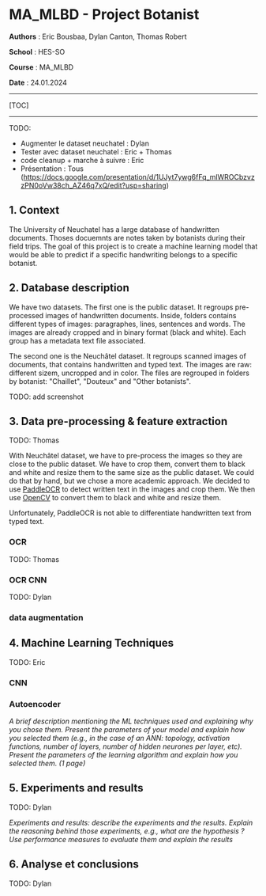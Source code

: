 # MA_MLBD - Project Botanist

**Authors** : Eric Bousbaa, Dylan Canton, Thomas Robert

**School** : HES-SO

**Course** : MA_MLBD

**Date** : 24.01.2024

---

[TOC]

---

TODO:

- Augmenter le dataset neuchatel : Dylan
- Tester avec dataset neuchatel : Eric + Thomas
- code cleanup + marche à suivre : Eric
- Présentation : Tous (<https://docs.google.com/presentation/d/1UJyt7ywg6fFq_mlWROCbzvzzPN0oVw38ch_AZ46q7xQ/edit?usp=sharing>)

## 1. Context

The University of Neuchatel has a large database of handwritten documents. Thoses docuemnts are notes taken by botanists during their field trips. The goal of this project is to create a machine learning model that would be able to predict if a specific handwriting belongs to a specific botanist.

## 2. Database description

We have two datasets. The first one is the public dataset. It regroups pre-processed images of handwritten documents. Inside, folders contains different types of images: paragraphes, lines, sentences and words. The images are already cropped and in binary format (black and white). Each group has a metadata text file associated.

The second one is the Neuchâtel dataset. It regroups scanned images of documents, that contains handwritten and typed text. The images are raw: different sizem, uncropped and in color. The files are regrouped in folders by botanist: "Chaillet", "Douteux" and "Other botanists".

TODO: add screenshot

## 3. Data pre-processing & feature extraction

TODO: Thomas

With Neuchâtel dataset, we have to pre-process the images so they are close to the public dataset. We have to crop them, convert them to black and white and resize them to the same size as the public dataset. We could do that by hand, but we chose a more academic approach. We decided to use [PaddleOCR](https://github.com/PaddlePaddle/PaddleOCR) to detect written text in the images and crop them. We then use [OpenCV](https://opencv.org/) to convert them to black and white and resize them.

Unfortunately, PaddleOCR is not able to differentiate handwritten text from typed text.

### OCR

TODO: Thomas

### OCR CNN

TODO: Dylan

### data augmentation

## 4. Machine Learning Techniques

TODO: Eric

### CNN

### Autoencoder

*A brief description mentioning the ML techniques used and explaining why you chose them. Present the parameters of your model and explain how you selected them (e.g., in the case of an ANN: topology, activation functions, number of layers, number of hidden neurones per layer, etc). Present the parameters of the learning algorithm and explain how you selected them. (1 page)*

## 5. Experiments and results

TODO: Dylan

*Experiments and results: describe the experiments and the results. Explain the reasoning behind those experiments, e.g., what are the hypothesis ? Use performance measures to evaluate them and explain the results*

## 6. Analyse et conclusions

TODO: Dylan
